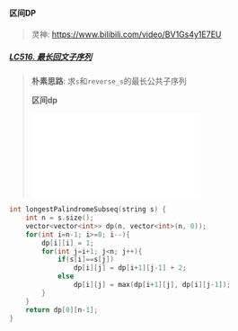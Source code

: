 #### 区间DP

> 灵神: https://www.bilibili.com/video/BV1Gs4y1E7EU

##### [LC516. 最长回文子序列]()
> **朴素思路**: 求`s`和`reverse_s`的最长公共子序列
>
> **区间dp**
> 
> ![LC516](/workspace/516.%E6%9C%80%E9%95%BF%E5%9B%9E%E6%96%87%E5%AD%90%E5%BA%8F%E5%88%97.cpp)

```CPP
int longestPalindromeSubseq(string s) {
    int n = s.size();
    vector<vector<int>> dp(n, vector<int>(n, 0));
    for(int i=n-1; i>=0; i--){
        dp[i][i] = 1;
        for(int j=i+1; j<n; j++){
            if(s[i]==s[j])
                dp[i][j] = dp[i+1][j-1] + 2;
            else
                dp[i][j] = max(dp[i+1][j], dp[i][j-1]);
        }
    }
    return dp[0][n-1];
}
```